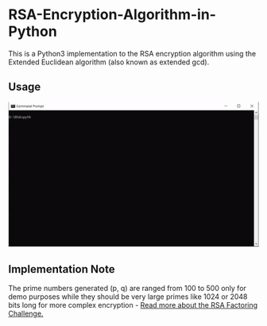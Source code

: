 # RSA-Encryption-Algorithm-in-Python

This is a Python3 implementation to the RSA encryption algorithm using the Extended Euclidean algorithm (also known as extended gcd).

## Usage

![How-To-Use-GIF](usage.gif)

## Implementation Note

The prime numbers generated (p, q) are ranged from 100 to 500 only for demo purposes while they should be very large primes like 1024 or 2048 bits long for more complex encryption - [Read more about the RSA Factoring Challenge.](https://en.wikipedia.org/wiki/RSA_Factoring_Challenge)
